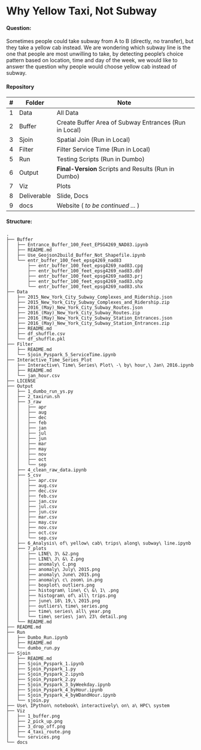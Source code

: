 # **Why Yellow Taxi, Not Subway**

#### Question:

Sometimes people could take subway from A to B (directly, no transfer), but they take a yellow cab instead. We are wondering which subway line is the one that people are most unwilling to take, by detecting people’s choice pattern based on location, time and day of the week, we would like to answer the question why people would choose yellow cab instead of subway.

#### Repository

| #    | Folder      | Note                                     |
| ---- | ----------- | ---------------------------------------- |
| 1    | Data        | All Data                                 |
| 2    | Buffer      | Create Buffer Area of Subway Entrances (Run in Local) |
| 3    | Sjoin       | Spatial Join (Run in Local)              |
| 4    | Filter      | Filter Service Time (Run in Local)       |
| 5    | Run         | Testing Scripts (Run in Dumbo)           |
| 6    | Output      | **Final-Version** Scripts and Results (Run in Dumbo) |
| 7    | Viz         | Plots                                    |
| 8    | Deliverable | Slide, Docs                              |
| 9    | docs        | Website ( *to be continued ...* )        |

#### Structure:

```
.
├── Buffer
│   ├── Entrance_Buffer_100_Feet_EPSG4269_NAD83.ipynb
│   ├── README.md
│   ├── Use_Geojson2build_Buffer_Not_Shapefile.ipynb
│   └── entr_buffer_100_feet_epsg4269_nad83
│       ├── entr_buffer_100_feet_epsg4269_nad83.cpg
│       ├── entr_buffer_100_feet_epsg4269_nad83.dbf
│       ├── entr_buffer_100_feet_epsg4269_nad83.prj
│       ├── entr_buffer_100_feet_epsg4269_nad83.shp
│       └── entr_buffer_100_feet_epsg4269_nad83.shx
├── Data
│   ├── 2015_New_York_City_Subway_Complexes_and_Ridership.json
│   ├── 2015_New_York_City_Subway_Complexes_and_Ridership.zip
│   ├── 2016_(May)_New_York_City_Subway_Routes.json
│   ├── 2016_(May)_New_York_City_Subway_Routes.zip
│   ├── 2016_(May)_New_York_City_Subway_Station_Entrances.json
│   ├── 2016_(May)_New_York_City_Subway_Station_Entrances.zip
│   ├── README.md
│   ├── df_shuffle.csv
│   └── df_shuffle.pkl
├── Filter
│   ├── README.md
│   └── Sjoin_Pyspark_5_ServiceTime.ipynb
├── Interactive_Time_Series_Plot
│   ├── Interactive\ Time\ Series\ Plot\ -\ by\ hour,\ Jan\ 2016.ipynb
│   ├── README.md
│   └── jan_hour.csv
├── LICENSE
├── Output
│   ├── 1_dumbo_run_ys.py
│   ├── 2_taxirun.sh
│   ├── 3_raw
│   │   ├── apr
│   │   ├── aug
│   │   ├── dec
│   │   ├── feb
│   │   ├── jan
│   │   ├── jul
│   │   ├── jun
│   │   ├── mar
│   │   ├── may
│   │   ├── nov
│   │   ├── oct
│   │   └── sep
│   ├── 4_clean_raw_data.ipynb
│   ├── 5_csv
│   │   ├── apr.csv
│   │   ├── aug.csv
│   │   ├── dec.csv
│   │   ├── feb.csv
│   │   ├── jan.csv
│   │   ├── jul.csv
│   │   ├── jun.csv
│   │   ├── mar.csv
│   │   ├── may.csv
│   │   ├── nov.csv
│   │   ├── oct.csv
│   │   └── sep.csv
│   ├── 6_Analysis\ of\ yellow\ cab\ trips\ along\ subway\ line.ipynb
│   ├── 7_plots
│   │   ├── LINE\ 3\ &2.png
│   │   ├── LINE\ J\ &\ Z.png
│   │   ├── anomaly\ C.png
│   │   ├── anomaly\ July\ 2015.png
│   │   ├── anomaly\ June\ 2015.png
│   │   ├── anomaly\ c\ zoom\ in.png
│   │   ├── boxplot\ outliers.png
│   │   ├── histogram\ line\ C\ &\ 1\ .png
│   │   ├── histogram\ of\ all\ trips.png
│   │   ├── june\ 18\ 19,\ 2015.png
│   │   ├── outliers\ time\ series.png
│   │   ├── time\ series\ all\ year.png
│   │   └── time\ series\ jan\ 23\ detail.png
│   └── README.md
├── README.md
├── Run
│   ├── Dumbo_Run.ipynb
│   ├── README.md
│   └── dumbo_run.py
├── Sjoin
│   ├── README.md
│   ├── Sjoin_Pyspark_1.ipynb
│   ├── Sjoin_Pyspark_1.py
│   ├── Sjoin_Pyspark_2.ipynb
│   ├── Sjoin_Pyspark_2.py
│   ├── Sjoin_Pyspark_3_byWeekday.ipynb
│   ├── Sjoin_Pyspark_4_byHour.ipynb
│   ├── Sjoin_Pyspark_4_byWDandHour.ipynb
│   └── sjoin.py
├── Use\ IPython\ notebook\ interactively\ on\ a\ HPC\ system
├── Viz
│   ├── 1_buffer.png
│   ├── 2_pick_up.png
│   ├── 3_drop_off.png
│   ├── 4_taxi_route.png
│   └── services.png
└── docs
    
```